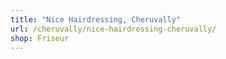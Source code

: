```yaml
---
title: "Nice Hairdressing, Cheruvally"
url: /cheruvally/nice-hairdressing-cheruvally/
shop: Friseur
---
```

